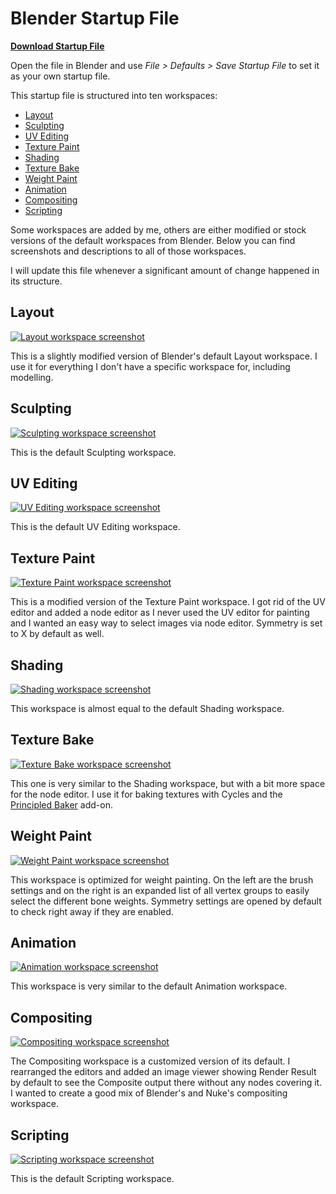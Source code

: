 # Blender Startup File

[**Download Startup File**](../../raw/master/startup.blend)

Open the file in Blender and use *File > Defaults > Save Startup File* to set it as your own startup file.

This startup file is structured into ten workspaces:

- [Layout](#layout)
- [Sculpting](#sculpting)
- [UV Editing](#uv-editing)
- [Texture Paint](#texture-paint)
- [Shading](#shading)
- [Texture Bake](#texture-bake)
- [Weight Paint](#weight-paint)
- [Animation](#animation)
- [Compositing](#compositing)
- [Scripting](#scripting)

Some workspaces are added by me, others are either modified or stock versions of the default workspaces from Blender.
Below you can find screenshots and descriptions to all of those workspaces.

I will update this file whenever a significant amount of change happened in its structure.

## Layout

[![Layout workspace screenshot](screenshots/thumbnails/Layout.jpg)](../../raw/master/screenshots/Layout.png)

This is a slightly modified version of Blender's default Layout workspace. I use it for everything I don't have a specific workspace for, including modelling.

## Sculpting

[![Sculpting workspace screenshot](screenshots/thumbnails/Sculpting.jpg)](../../raw/master/screenshots/Sculpting.png)

This is the default Sculpting workspace.

## UV Editing

[![UV Editing workspace screenshot](screenshots/thumbnails/UV_Editing.jpg)](../../raw/master/screenshots/UV_Editing.png)

This is the default UV Editing workspace.

## Texture Paint

[![Texture Paint workspace screenshot](screenshots/thumbnails/Texture_Paint.jpg)](../../raw/master/screenshots/Texture_Paint.png)

This is a modified version of the Texture Paint workspace.
I got rid of the UV editor and added a node editor as I never used the UV editor for painting and I wanted an easy way to select images via node editor. Symmetry is set to X by default as well.

## Shading

[![Shading workspace screenshot](screenshots/thumbnails/Shading.jpg)](../../raw/master/screenshots/Shading.png)

This workspace is almost equal to the default Shading workspace.

## Texture Bake

[![Texture Bake workspace screenshot](screenshots/thumbnails/Texture_Bake.jpg)](../../raw/master/screenshots/Texture_Bake.png)

This one is very similar to the Shading workspace, but with a bit more space for the node editor. I use it for baking textures with Cycles and the [Principled Baker](https://github.com/danielenger/Principled-Baker) add-on.

## Weight Paint

[![Weight Paint workspace screenshot](screenshots/thumbnails/Weight_Paint.jpg)](../../raw/master/screenshots/Weight_Paint.png)

This workspace is optimized for weight painting. On the left are the brush settings and on the right is an expanded list of all vertex groups to easily select the different bone weights. Symmetry settings are opened by default to check right away if they are enabled.

## Animation

[![Animation workspace screenshot](screenshots/thumbnails/Animation.jpg)](../../raw/master/screenshots/Animation.png)

This workspace is very similar to the default Animation workspace.

## Compositing

[![Compositing workspace screenshot](screenshots/thumbnails/Compositing.jpg)](../../raw/master/screenshots/Compositing.png)

The Compositing workspace is a customized version of its default. I rearranged the editors and added an image viewer showing Render Result by default to see the Composite output there without any nodes covering it. I wanted to create a good mix of Blender's and Nuke's compositing workspace.

## Scripting

[![Scripting workspace screenshot](screenshots/thumbnails/Scripting.jpg)](../../raw/master/screenshots/Scripting.png)

This is the default Scripting workspace.

